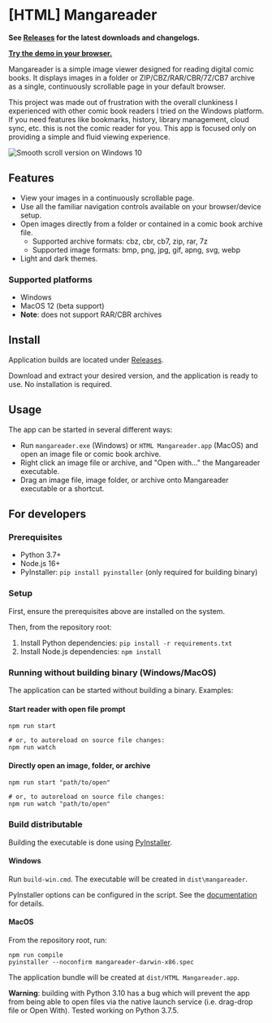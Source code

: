 # [HTML] Mangareader

**See [Releases](https://github.com/luejerry/html-mangareader/releases) for the latest downloads and changelogs.**

**[Try the demo in your browser.](https://luejerry.github.io/html-mangareader-demo)**

Mangareader is a simple image viewer designed for reading digital comic books. It displays images in a folder or ZIP/CBZ/RAR/CBR/7Z/CB7 archive as a single, continuously scrollable page in your default browser.

This project was made out of frustration with the overall clunkiness I experienced with other comic book readers I tried on the Windows platform. If you need features like bookmarks, history, library management, cloud sync, etc. this is not the comic reader for you. This app is focused only on providing a simple and fluid viewing experience.

![Smooth scroll version on Windows 10](https://github.com/luejerry/html-mangareader/blob/master/doc/demo.gif)

## Features

- View your images in a continuously scrollable page.
- Use all the familiar navigation controls available on your browser/device setup.
- Open images directly from a folder or contained in a comic book archive file.
  - Supported archive formats: cbz, cbr, cb7, zip, rar, 7z
  - Supported image formats: bmp, png, jpg, gif, apng, svg, webp
- Light and dark themes.

### Supported platforms

- Windows
- MacOS 12 (beta support)
 - **Note**: does not support RAR/CBR archives

## Install

Application builds are located under [Releases](https://github.com/luejerry/html-mangareader/releases).

Download and extract your desired version, and the application is ready to use. No installation is required.

## Usage

The app can be started in several different ways:

- Run `mangareader.exe` (Windows) or `HTML Mangareader.app` (MacOS) and open an image file or comic book archive.
- Right click an image file or archive, and "Open with..." the Mangareader executable.
- Drag an image file, image folder, or archive onto Mangareader executable or a shortcut.

## For developers

### Prerequisites

- Python 3.7+
- Node.js 16+
- PyInstaller: `pip install pyinstaller` (only required for building binary)

### Setup

First, ensure the prerequisites above are installed on the system.

Then, from the repository root:

1. Install Python dependencies: `pip install -r requirements.txt`
2. Install Node.js dependencies: `npm install`

### Running without building binary (Windows/MacOS)

The application can be started without building a binary. Examples:

#### Start reader with open file prompt

```
npm run start

# or, to autoreload on source file changes:
npm run watch
```

#### Directly open an image, folder, or archive

```
npm run start "path/to/open"

# or, to autoreload on source file changes:
npm run watch "path/to/open"
```

### Build distributable

Building the executable is done using [PyInstaller](https://www.pyinstaller.org/).

#### Windows

Run `build-win.cmd`. The executable will be created in `dist\mangareader`.

PyInstaller options can be configured in the script. See the [documentation](https://pyinstaller.readthedocs.io/en/stable/usage.html) for details.

#### MacOS

From the repository root, run:

```
npm run compile
pyinstaller --noconfirm mangareader-darwin-x86.spec
```

The application bundle will be created at `dist/HTML Mangareader.app`.

**Warning**: building with Python 3.10 has a bug which will prevent the app from being able to open files via the native launch service (i.e. drag-drop file or Open With). Tested working on Python 3.7.5.
